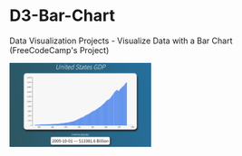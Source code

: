 # D3-Bar-Chart
<p>Data Visualization Projects - Visualize Data with a Bar Chart (FreeCodeCamp's Project)</p>

<img width="250px" src = "https://github.com/dg0397/D3-Bar-Chart/blob/master/BarChart.png" />
